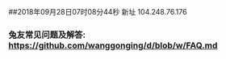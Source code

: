 ##2018年09月28日07时08分44秒 新址 104.248.76.176
### 兔友常见问题及解答: https://github.com/wanggonging/d/blob/w/FAQ.md
